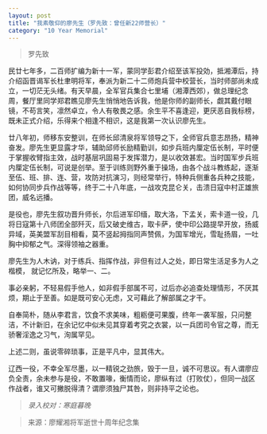 ```yaml
---
layout: post
title: "我素敬仰的廖先生（罗先致：曾任新22师营长）"
category: "10 Year Memorial"
---
```


> 罗先致

民廿七年多，二百师扩编为新十一军，蒙同学彭君介绍至该军投効，抵湘潭后，持介绍函晋谒军长杜聿明将军，奉派为新二十二师炮兵营中校营长，当时师部尚未成立，一切茫无头绪。有天早晨，全军官兵集合七里埔（湘潭西郊），做总理纪念周，餐厅里同学郑君瞧见廖先生悄悄地告诉我，他是你师的副师长，觑其戴付眼镜，不苟言笑，凛然卓立，令人有敬畏之感。余生平不喜逢迎，更厌恶自我标榜，既未正式介绍，乐得来个相逢不相识，这是我第一次认识廖先生。

廿八年初，师移东安整训，在师长邱清泉将军领导之下，全师官兵意志昂扬，精神奋发。廖先生更显露才华，辅助邱师长励精勤训，如步兵班内厘定伍长制，平时便于掌握收臂指主效，战时基层巩固易于发挥潜力，是以收效甚宏。当时国军步兵班内厘定伍长制，可说是创举。至于训练则野外重于操场，由各个战斗教练起，逐渐至伍、班、排、连、营，攻防对抗演习，则经常举行，特种兵侧重各兵种之技能，如何协同步兵作战等等，终于二十八年底，一战攻克昆仑关，击溃日寇中村正雄旅团，威名远播。

是役也，廖先生叙功晋升师长，尔后进军印缅，取大洛，下孟关，索卡道一役，几将日寇第十八师团全部歼灭，后又破史维古，取卡萨，使中印公路提早开放，扬威异域，英美盟军刮目相看，莫不竖起拇指同声赞佩，为国军增光，雪耻扬眉，一吐胸中抑郁之气。深得领袖之器重。

廖先生为人木讷，对于练兵、指挥作战，非但有过人之处，即日常生活足多为人之楷模， 就记忆所及，略举一、二。

事必亲躬，不轻易假手他人，如非假手部属不可，过后亦必追查处理情形，不厌其烦，期止于至善。如是既可安心无虑，又可藉此了解部属之才干。

自奉简朴，随从李君言，饮食不求美味，粗粝便可果腹，终年一袭军服，只问整洁，不计新旧，在余记忆中似未见其穿着考究之衣裳，以一兵团司令官之尊，而无骄奢淫逸之习气，洵属罕见。

上述二则，虽说零碎琐事，正是平凡中，显其伟大。

辽西一役，不幸全军尽墨，以一精锐之劲旅，毁于一旦，诚不可思议。有人谓廖应负全责，余未参与是役，不敢置喙，衡情而论，廖纵有过（打败仗），但同一战区作战者，谁又可撇脱得清？谓廖须独尸其咎，则非持平之论也。



>*录入校对：寒庭暮晚*

> 来源：廖耀湘将军逝世十周年纪念集
